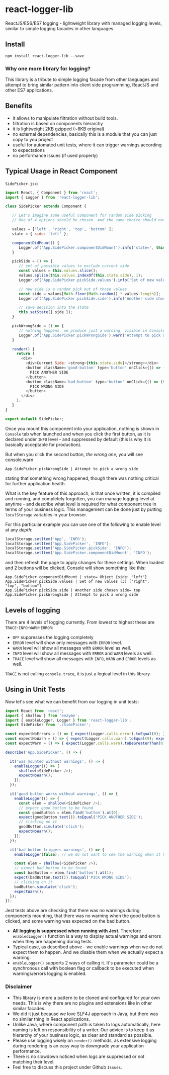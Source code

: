 # react-logger-lib

ReactJS/ES6/ES7 logging - lightweight library with managed logging levels, similar to simple logging facades in other languages

## Install
```npm install react-logger-lib --save```

### Why one more library for logging?

This library is a tribute to simple logging facade from other languages and attempt to bring similar pattern into client side programming, ReactJS and other ES7 applications.

## Benefits
- it allows to manipulate filtration without build tools.
- filtration is based on components hierarchy
- it is lightweight 2KB gzipped (~8KB original)
- no external dependencies, basically this is a module that you can just copy to you project
- useful for automated unit tests, where it can trigger warnings according to expectations
- no performance issues (if used properly)

## Typical Usage in React Component

`SidePicker.jsx`:
```javascript
import React, { Component } from 'react';
import { Logger } from 'react-logger-lib';

class SidePicker extends Component {

   // Let's imagine some useful component for random side picking
   // One of 4 options should be chosen. And the same choice should not be repeated in the next attempt

   values = ['left', 'right', 'top', 'bottom' ];
   state = { side: 'left' };

   componentDidMount() {
      Logger.of('App.SidePicker.componentDidMount').info('state=', this.state);
   }

   pickSide = () => {
      // set of possible values to exclude current side
      const values = this.values.slice();
      values.splice(this.values.indexOf(this.state.side), 1);
      Logger.of('App.SidePicker.pickSide.values').info('Set of new values', values);

      // new side is a random pick out of those values
      const side = values[Math.floor(Math.random() * values.length)];
      Logger.of('App.SidePicker.pickSide.side').info('Another side chosen', 'side=', side);

      // save decision into the state
      this.setState({ side });
   }

   pickWrongSide = () => {
      // nothing happens. we produce just a warning, visible in Console
      Logger.of('App.SidePicker.pickWrongSide').warn('Attempt to pick a wrong side');
   }

   render() {
     return (
       <div>
         <div>Current Side: <strong>{this.state.side}</strong></div>
         <button className='good-button' type='button' onClick={() => (this.pickSide())}>
           PICK ANOTHER SIDE
         </button>
         <button className='bad-button' type='button' onClick={() => (this.pickWrongSide())}>
           PICK WRONG SIDE
         </button>
       </div>
     );
   }
}

export default SidePicker;
```

Once you mount this component into your application, nothing is shown in `Console` tab when launched and when you click the first button, as it is declared under `INFO` level - and suppressed by default (this is why it is basically acceptable for production).

But when you click the second button, *the wrong one*, you will see console.warn
```
App.SidePicker.pickWrongSide | Attempt to pick a wrong side
``` 
stating that something wrong happened, though there was nothing critical for further application health.

What is the key feature of this approach, is that once written, it is compiled and running, and completely forgotten, you can manage logging level at anytime - and describe what level is required for what component tree in terms of your business logic. This management can be done just by putting `localStorage` variables in your browser.

For this particular example you can use one of the following to enable level at any *depth*:
```javascript
localStorage.setItem('App', 'INFO');
localStorage.setItem('App.SidePicker', 'INFO');
localStorage.setItem('App.SidePicker.pickSide', 'INFO');
localStorage.setItem('App.SidePicker.componentDidMount', 'INFO');
```
and then refresh the page to apply changes for these settings. When loaded and 2 buttons will be clicked, Console will show something like this:
```
App.SidePicker.componentDidMount | state= Object {side: "left"}
App.SidePicker.pickSide.values | Set of new values (3) ["right", "top", "bottom"]
App.SidePicker.pickSide.side | Another side chosen side= top
App.SidePicker.pickWrongSide | Attempt to pick a wrong side
```

## Levels of logging

There are 4 levels of logging currently. From lowest to highest these are `TRACE`-`INFO`-`WARN`-`ERROR`:

- `OFF` suppresses the logging completely
- `ERROR` level will show only messages with `ERROR` level.
- `WARN` level will show all messages with `ERROR` level as well.
- `INFO` level will show all messages with `ERROR` and `WARN` levels as well.
- `TRACE` level will show all messages with `INFO`, `WARN` and `ERROR` levels as well.

`TRACE` is not calling `console.trace`, it is just a logical level in this library

## Using in Unit Tests

Now let's see what we can benefit from our logging in unit tests:

```javascript
import React from 'react';
import { shallow } from 'enzyme';
import { enableLogger, Logger } from 'react-logger-lib';
import SidePicker from './SidePicker';

const expectNoErrors = () => { expect(Logger.calls.error).toEqual(0); };
const expectNoWarn = () => { expect(Logger.calls.warn).toEqual(0); expectNoErrors(); };
const expectWarn = () => { expect(Logger.calls.warn).toBeGreaterThan(0); };

describe('App.SidePicker', () => {

  it('was mounted without warnings', () => {
    enableLogger(() => {
      shallow(<SidePicker />);
      expectNoWarn();
    });
  });

  it('good button works without warnings', () => {
    enableLogger(() => {
      const elem = shallow(<SidePicker />);
      // expect good button to be found
      const goodButton = elem.find('button').at(0);
      expect(goodButton.text()).toEqual('PICK ANOTHER SIDE');
      // clicking on it
      goodButton.simulate('click');
      expectNoWarn();
    });
  });

  it('bad button triggers warnings', () => {
    enableLogger(false); // we do not want to see the warning when it happens

    const elem = shallow(<SidePicker />);
    // expect bad button to be found
    const badButton = elem.find('button').at(1);
    expect(badButton.text()).toEqual('PICK WRONG SIDE');
    // clicking on it
    badButton.simulate('click');
    expectWarn();
  });
});
```

Jest tests above are checking that there was no warnings during components mounting, that there was no warning when the good button is clicked, and some warning was expected on the bad button.

- **All logging is suppressed when running with Jest**. Therefore `enabledLogger()` function is a way to display actual warnings and errors when they are happening during tests. 
- Typical case, as described above - we enable warnings when we do not expect them to happen. And we disable them when we actually expect a warning.
- `enableLogger()` supports 2 ways of calling it. It's parameter could be a synchronous call with boolean flag or callback to be executed when warnings/errors logging is enabled.

### Disclaimer

- This library is more a pattern to be cloned and configured for your own needs. This is why there are no plugins and extensions like in other similar facades.
- We did it just because we love SLF4J approach in Java, but there was no similar thing in React applications.
- Unlike Java, where component path is taken to logs automatically, here naming is left on responsibility of a writer. Our advice is to keep it as hierarchy of your business logic, as clear and standard as possible.
- Please use logging wisely on `render()` methods, as extensive logging during rendering is an easy way to downgrade your application performance.
- There is no slowdown noticed when logs are suppressed or not matching their level.
- Feel free to discuss this project under Github `Issues`.
